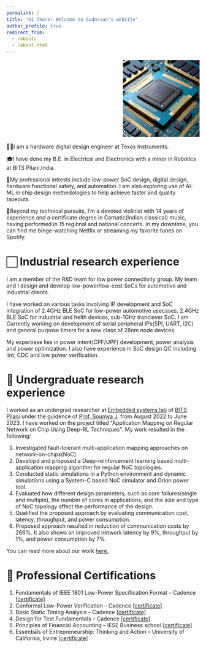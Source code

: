```yaml
---
permalink: /
title: "Hi There! Welcome to Sudarsan's website"
author_profile: true
redirect_from: 
  - /about/
  - /about.html
---
```

<p style="text-align: right"><img src="/images/chip.png" width="200" height="200"></p>

👨‍🔬I am a hardware digital design engineer at Texas Instruments. 

🎓I have done my B.E. in Electrical and Electronics with a minor in Robotics at BITS Pilani,India. 

📝My professional intrests include low-power SoC design, digital design, hardware functional safety, and automation. I am also exploring use of AI-ML in chip design methedologies to help achieve faster and quality tapeouts. 

🎻Beyond my technical pursuits, I’m a devoted violinist with 14 years of experience and a certificate degree in Carnatic(Indian classical) music, having performed in 15 regional and national concerts. In my downtime, you can find me binge-watching Netflix or streaming my favorite tunes on Spotify. 

🏻 Industrial research experience
======
I am a member of the R&D team for low power connectivity group. My team and I design and develop low-power/low-cost SoCs for automotive and industrial clients. 

I have worked on various tasks involving IP development and SoC integration of 2.4GHz BLE SoC for low-power automotive usecases, 2.4GHz BLE SoC for industrial and helth devices, sub-1GHz tranciever SoC. I am Currently working on development of serial peripheral IPs(SPI, UART, I2C) and general purpose timers for a new class of 28nm node devices. 

My expertiese lies in power intent(CPF/UPF) development, power analysis and power optimization. I also have experience in SoC design QC including lint, CDC and low power verification. 

 
🔬 Undergraduate research experience
======
I worked as an undergrad researcher at [Embedded systems lab](https://www.bits-pilani.ac.in/embedded-system-design-lab/) of [BITS Pilani](https://www.bits-pilani.ac.in/) under the guidence of [Prof. Soumya J.](https://www.bits-pilani.ac.in/hyderabad/soumya-j/) from August 2022 to June 2023. I have worked on the project titled "Application Mapping on Regular Network on Chip Using Deep-RL Techniques". My work resulted in the following:
  1. Investigated fault-tolerant multi-application mapping approaches on network-on-chips(NoC).
  2. Developd and proposed a Deep-reinforcement learning based multi-application mapping algorithm for regular NoC topologies.
  3. Conducted static simulations in a Python environment and dynamic simulations using a System-C based NoC simulator and Orion power tool.
  4. Evaluated how different design parameters, such as core failures(single and multiple), the number of cores in applications, and the size and type of NoC topology affect the performance of the design.
  5. Qualified the proposed approach by evaluating communication cost, latency, throughput, and power consumption.
  6. Proposed approach resulted in reduction of communication costs by 266%. It also shows an improved network latency by 9%, throughput by 1%, and power consumption by 7%.

You can read more about our work [here.](https://www.sciencedirect.com/science/article/pii/S2773064623000361)



📜 Professional Certifications
======
  1. Fundamentals of IEEE 1801 Low-Power Specification Format – Cadence [[certificate]]()
  3. Conformal Low-Power Verification – Cadence [[certificate]]()
  4. Basic Static Timing Analysis – Cadence [[certificate]]()
  5. Design for Test Fundamentals – Cadence [[certificate]]()
  6. Principles of Financial Accounting – IESE Business school [[certificate]]()
  7. Essentials of Entrepreneurship: Thinking and Action – University of California, Irvine [[certificate]]()

